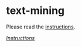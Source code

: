 # text-mining

Please read the [instructions](instructions.md).

*<a href="reflection.html">Instructions</a>*
